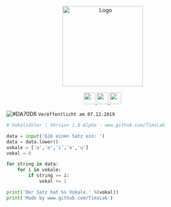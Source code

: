 <div align="center">
  <br>
  <img width="210" height="210" alt="Logo" src="https://i.imgur.com/0zjpP0u.png" />
  <br>


  <br>
   <a href="#" target="_blank">
<img  height="30" weight="30" src="https://image.spreadshirtmedia.net/image-server/v1/mp/designs/137963376,width=178,height=178/discord-logo.png"/>
</a>  
 <a href="#" target="_blank">
<img  height="30" weight="30" src="https://cdn.iconscout.com/icon/free/png-256/youtube-88-227910.png"/>
</a>
 <a href="#" target="_blank">
<img  height="30" weight="30" src="http://i.imgur.com/tXSoThF.png"/>
</a>    
  <br>
 </div>

![#DA70D6](https://placehold.it/15/48D1CC/000000?text=+) `Veröffentlicht am 07.12.2019`  

```python
# Vokalzähler | Version 1.0 Alpha - www.github.com/TimsLab

data = input('Gib einen Satz ein: ')
data = data.lower()
vokale = ['a','e','i','o','u']
vokal = 0

for string in data:
    for i in vokale:
        if string == i:
            vokal += 1

print('Der Satz hat %s Vokale.' %(vokal))
print('Made by www.github.com/TimsLab')
```
